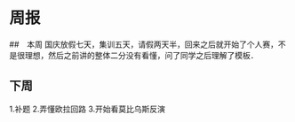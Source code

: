 # 周报
##　本周
国庆放假七天，集训五天，请假两天半，回来之后就开始了个人赛，不是很理想，然后之前讲的整体二分没有看懂，问了同学之后理解了模板．
## 下周
1.补题
2.弄懂欧拉回路
3.开始看莫比乌斯反演
